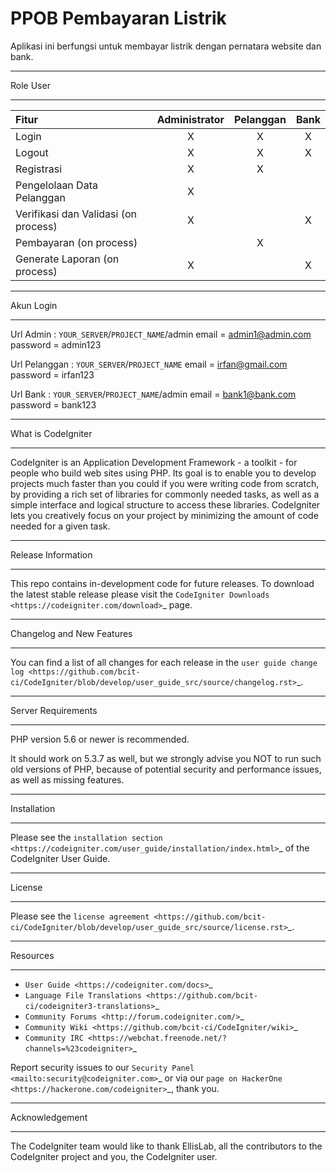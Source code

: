 # PPOB Pembayaran Listrik
Aplikasi ini berfungsi untuk membayar listrik dengan pernatara website dan bank.

*******************
Role User
*******************
| Fitur           | Administrator   | Pelanggan           | Bank |
| :-------------|:---------------:| :-------------:| :---:
| Login           |X|X|X|
| Logout          |X|X|X|
| Registrasi          |X|X||
| Pengelolaan Data Pelanggan          |X|||
| Verifikasi dan Validasi (on process)    |X||X|
| Pembayaran  (on process)          ||X||
| Generate Laporan   (on process)        |X||X|

*******************
Akun Login
*******************
Url Admin : `YOUR_SERVER`/`PROJECT_NAME`/admin
	email = admin1@admin.com
	password = admin123

Url Pelanggan : `YOUR_SERVER`/`PROJECT_NAME`
	email = irfan@gmail.com
	password = irfan123

Url Bank : `YOUR_SERVER`/`PROJECT_NAME`/admin
	email = bank1@bank.com
	password = bank123

*******************
What is CodeIgniter
*******************

CodeIgniter is an Application Development Framework - a toolkit - for people
who build web sites using PHP. Its goal is to enable you to develop projects
much faster than you could if you were writing code from scratch, by providing
a rich set of libraries for commonly needed tasks, as well as a simple
interface and logical structure to access these libraries. CodeIgniter lets
you creatively focus on your project by minimizing the amount of code needed
for a given task.

*******************
Release Information
*******************

This repo contains in-development code for future releases. To download the
latest stable release please visit the `CodeIgniter Downloads
<https://codeigniter.com/download>`_ page.

**************************
Changelog and New Features
**************************

You can find a list of all changes for each release in the `user
guide change log <https://github.com/bcit-ci/CodeIgniter/blob/develop/user_guide_src/source/changelog.rst>`_.

*******************
Server Requirements
*******************

PHP version 5.6 or newer is recommended.

It should work on 5.3.7 as well, but we strongly advise you NOT to run
such old versions of PHP, because of potential security and performance
issues, as well as missing features.

************
Installation
************

Please see the `installation section <https://codeigniter.com/user_guide/installation/index.html>`_
of the CodeIgniter User Guide.

*******
License
*******

Please see the `license
agreement <https://github.com/bcit-ci/CodeIgniter/blob/develop/user_guide_src/source/license.rst>`_.

*********
Resources
*********

-  `User Guide <https://codeigniter.com/docs>`_
-  `Language File Translations <https://github.com/bcit-ci/codeigniter3-translations>`_
-  `Community Forums <http://forum.codeigniter.com/>`_
-  `Community Wiki <https://github.com/bcit-ci/CodeIgniter/wiki>`_
-  `Community IRC <https://webchat.freenode.net/?channels=%23codeigniter>`_

Report security issues to our `Security Panel <mailto:security@codeigniter.com>`_
or via our `page on HackerOne <https://hackerone.com/codeigniter>`_, thank you.

***************
Acknowledgement
***************

The CodeIgniter team would like to thank EllisLab, all the
contributors to the CodeIgniter project and you, the CodeIgniter user.
